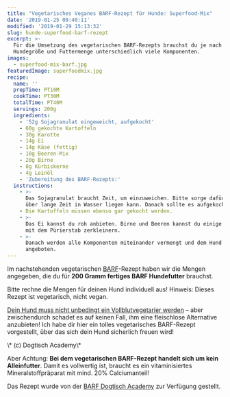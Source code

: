 ```yaml
---
title: "Vegetarisches Veganes BARF-Rezept für Hunde: Superfood-Mix"
date: '2019-01-25 09:40:11'
modified: '2019-01-29 15:13:32'
slug: hunde-superfood-barf-rezept
excerpt: >-
  Für die Umsetzung des vegetarischen BARF-Rezepts brauchst du je nach
  Hundegröße und Futtermenge unterschiedlich viele Komponenten. 
images:
  - superfood-mix-barf.jpg
featuredImage: superfoodmix.jpg
recipe:
  name: ''
  prepTime: PT10M
  cookTime: PT30M
  totalTime: PT40M
  servings: 200g
  ingredients:
    - '52g Sojagranulat eingeweicht, aufgekocht'
    - 60g gekochte Kartoffeln
    - 30g Karotte
    - 14g Ei
    - 14g Käse (fettig)
    - 10g Beeren-Mix
    - 20g Birne
    - 8g Kürbiskerne
    - 4g Leinöl
    - 'Zubereitung des BARF-Rezepts:'
  instructions:
    - >-
      Das Sojagranulat braucht Zeit, um einzuweichen. Bitte sorge dafür, dass es
      über lange Zeit in Wasser liegen kann. Danach sollte es aufgekocht werden.
    - Die Kartoffeln müssen ebenso gar gekocht werden.
    - >-
      Das Ei kannst du roh anbieten. Birne und Beeren kannst du einige Sekunden
      mit dem Pürierstab zerkleinern.
    - >-
      Danach werden alle Komponenten miteinander vermengt und dem Hund
      angeboten.
---
```


Im nachstehenden vegetarischen [BARF](https://www.digistore24.com/redir/248800/fullstackoptimization)\-Rezept haben wir die Mengen angegeben, die du für **200 Gramm fertiges BARF Hundefutter** brauchst.

[<!-- Image removed (no copyright): barf.jpg -->](https://www.digistore24.com/redir/248800/fullstackoptimization)

Bitte rechne die Mengen für deinen Hund individuell aus! Hinweis: Dieses Rezept ist vegetarisch, nicht vegan.

[Dein Hund muss nicht unbedingt ein Vollblutvegetarier werden](https://www.veganblatt.com/vegane-ernaehrung-hunde) – aber zwischendurch schadet es auf keinen Fall, ihm eine fleischlose Alternative anzubieten! Ich habe dir hier ein tolles vegetarisches BARF-Rezept vorgestellt, über das sich dein Hund sicherlich freuen wird!

<!-- Image removed (no copyright): superfood-mix-barf-768x480.jpg --> \* (c) Dogtisch Academy\*

Aber Achtung: **Bei dem vegetarischen BARF-Rezept handelt sich um kein Alleinfutter**. Damit es vollwertig ist, braucht es ein vitaminisiertes Mineralstoffpräparat mit mind. 20% Calciumanteil!

Das Rezept wurde von der [BARF Dogtisch Academy](https://www.digistore24.com/redir/248800/fullstackoptimization) zur Verfügung gestellt.
